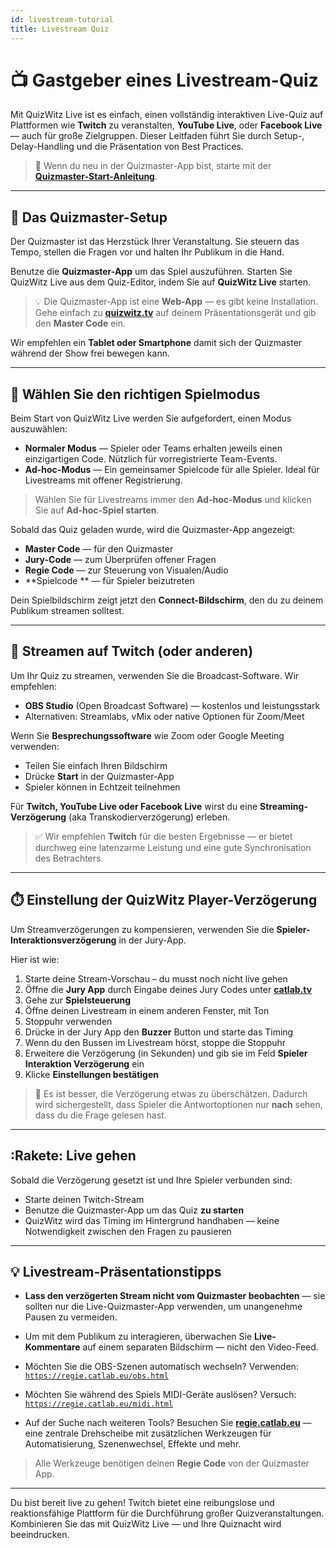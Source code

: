 ```yaml
---
id: livestream-tutorial
title: Livestream Quiz
---
```


# 📺 Gastgeber eines Livestream-Quiz

Mit QuizWitz Live ist es einfach, einen vollständig interaktiven Live-Quiz auf Plattformen wie **Twitch** zu veranstalten, **YouTube Live**, oder **Facebook Live** — auch für große Zielgruppen. Dieser Leitfaden führt Sie durch Setup-, Delay-Handling und die Präsentation von Best Practices.

> 🧭 Wenn du neu in der Quizmaster-App bist, starte mit der [**Quizmaster-Start-Anleitung**](../quizmaster/002-startup.md).

---

## 🎤 Das Quizmaster-Setup

Der Quizmaster ist das Herzstück Ihrer Veranstaltung. Sie steuern das Tempo, stellen die Fragen vor und halten Ihr Publikum in die Hand.

Benutze die **Quizmaster-App** um das Spiel auszuführen. Starten Sie QuizWitz Live aus dem Quiz-Editor, indem Sie auf **QuizWitz Live** starten.

> 💡 Die Quizmaster-App ist eine **Web-App** — es gibt keine Installation. Gehe einfach zu [**quizwitz.tv**](https://quizwitz.tv) auf deinem Präsentationsgerät und gib den **Master Code** ein.

Wir empfehlen ein **Tablet oder Smartphone** damit sich der Quizmaster während der Show frei bewegen kann.

---

## 🧩 Wählen Sie den richtigen Spielmodus

Beim Start von QuizWitz Live werden Sie aufgefordert, einen Modus auszuwählen:

- **Normaler Modus** — Spieler oder Teams erhalten jeweils einen einzigartigen Code. Nützlich für vorregistrierte Team-Events.
- **Ad-hoc-Modus** — Ein gemeinsamer Spielcode für alle Spieler. Ideal für Livestreams mit offener Registrierung.

> Wählen Sie für Livestreams immer den **Ad-hoc-Modus** und klicken Sie auf **Ad-hoc-Spiel starten**.

Sobald das Quiz geladen wurde, wird die Quizmaster-App angezeigt:

- **Master Code** — für den Quizmaster
- **Jury-Code** — zum Überprüfen offener Fragen
- **Regie Code** — zur Steuerung von Visualen/Audio
- \*\*Spielcode \*\* — für Spieler beizutreten

Dein Spielbildschirm zeigt jetzt den **Connect-Bildschirm**, den du zu deinem Publikum streamen solltest.

---

## 🎥 Streamen auf Twitch (oder anderen)

Um Ihr Quiz zu streamen, verwenden Sie die Broadcast-Software. Wir empfehlen:

- **OBS Studio** (Open Broadcast Software) — kostenlos und leistungsstark
- Alternativen: Streamlabs, vMix oder native Optionen für Zoom/Meet

Wenn Sie **Besprechungssoftware** wie Zoom oder Google Meeting verwenden:

- Teilen Sie einfach Ihren Bildschirm
- Drücke **Start** in der Quizmaster-App
- Spieler können in Echtzeit teilnehmen

Für **Twitch, YouTube Live oder Facebook Live** wirst du eine **Streaming-Verzögerung** (aka Transkodierverzögerung) erleben.

> ✅ Wir empfehlen **Twitch** für die besten Ergebnisse — er bietet durchweg eine latenzarme Leistung und eine gute Synchronisation des Betrachters.

---

## ⏱️ Einstellung der QuizWitz Player-Verzögerung

Um Streamverzögerungen zu kompensieren, verwenden Sie die **Spieler-Interaktionsverzögerung** in der Jury-App.

Hier ist wie:

1. Starte deine Stream-Vorschau – du musst noch nicht live gehen
2. Öffne die **Jury App** durch Eingabe deines Jury Codes unter [**catlab.tv**](https://catlab.tv)
3. Gehe zur **Spielsteuerung**
4. Öffne deinen Livestream in einem anderen Fenster, mit Ton
5. Stoppuhr verwenden
6. Drücke in der Jury App den **Buzzer** Button und starte das Timing
7. Wenn du den Bussen im Livestream hörst, stoppe die Stoppuhr
8. Erweitere die Verzögerung (in Sekunden) und gib sie im Feld **Spieler Interaktion Verzögerung** ein
9. Klicke **Einstellungen bestätigen**

> 🎯 Es ist besser, die Verzögerung etwas zu überschätzen. Dadurch wird sichergestellt, dass Spieler die Antwortoptionen nur **nach** sehen, dass du die Frage gelesen hast.

---

## :Rakete: Live gehen

Sobald die Verzögerung gesetzt ist und Ihre Spieler verbunden sind:

- Starte deinen Twitch-Stream
- Benutze die Quizmaster-App um das Quiz **zu starten**
- QuizWitz wird das Timing im Hintergrund handhaben — keine Notwendigkeit zwischen den Fragen zu pausieren

---

## 💡 Livestream-Präsentationstipps

- **Lass den verzögerten Stream nicht vom Quizmaster beobachten** — sie sollten nur die Live-Quizmaster-App verwenden, um unangenehme Pausen zu vermeiden.

- Um mit dem Publikum zu interagieren, überwachen Sie **Live-Kommentare** auf einem separaten Bildschirm — nicht den Video-Feed.

- Möchten Sie die OBS-Szenen automatisch wechseln? Verwenden:\
  [`https://regie.catlab.eu/obs.html`](https://regie.catlab.eu/obs.html)

- Möchten Sie während des Spiels MIDI-Geräte auslösen? Versuch:\
  [`https://regie.catlab.eu/midi.html`](https://regie.catlab.eu/midi.html)

- Auf der Suche nach weiteren Tools? Besuchen Sie [**regie.catlab.eu**](https://regie.catlab.eu) — eine zentrale Drehscheibe mit zusätzlichen Werkzeugen für Automatisierung, Szenenwechsel, Effekte und mehr.

> Alle Werkzeuge benötigen deinen **Regie Code** von der Quizmaster App.

---

Du bist bereit live zu gehen! Twitch bietet eine reibungslose und reaktionsfähige Plattform für die Durchführung großer Quizveranstaltungen. Kombinieren Sie das mit QuizWitz Live — und Ihre Quiznacht wird beeindrucken.
